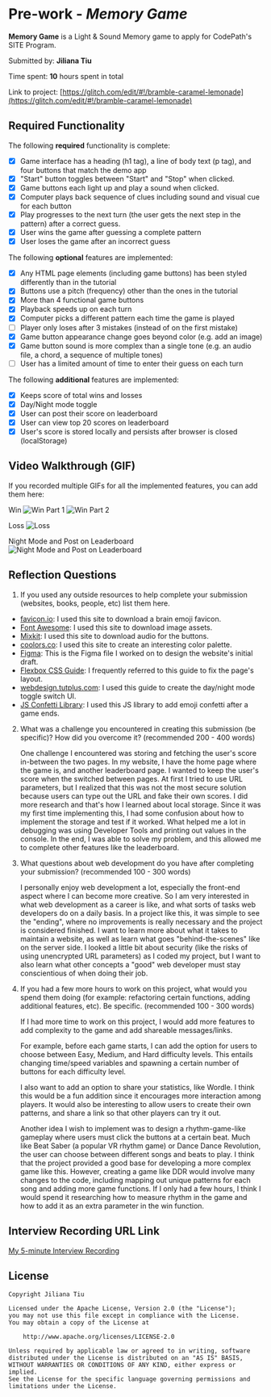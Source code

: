 # Pre-work - _Memory Game_

**Memory Game** is a Light & Sound Memory game to apply for CodePath's SITE Program.

Submitted by: **Jiliana Tiu**

Time spent: **10** hours spent in total

Link to project: [https://glitch.com/edit/#!/bramble-caramel-lemonade](https://glitch.com/edit/#!/bramble-caramel-lemonade)

## Required Functionality

The following **required** functionality is complete:

- [x] Game interface has a heading (h1 tag), a line of body text (p tag), and four buttons that match the demo app
- [x] "Start" button toggles between "Start" and "Stop" when clicked.
- [x] Game buttons each light up and play a sound when clicked.
- [x] Computer plays back sequence of clues including sound and visual cue for each button
- [x] Play progresses to the next turn (the user gets the next step in the pattern) after a correct guess.
- [x] User wins the game after guessing a complete pattern
- [x] User loses the game after an incorrect guess

The following **optional** features are implemented:

- [x] Any HTML page elements (including game buttons) has been styled differently than in the tutorial
- [x] Buttons use a pitch (frequency) other than the ones in the tutorial
- [x] More than 4 functional game buttons
- [x] Playback speeds up on each turn
- [x] Computer picks a different pattern each time the game is played
- [ ] Player only loses after 3 mistakes (instead of on the first mistake)
- [x] Game button appearance change goes beyond color (e.g. add an image)
- [x] Game button sound is more complex than a single tone (e.g. an audio file, a chord, a sequence of multiple tones)
- [ ] User has a limited amount of time to enter their guess on each turn

The following **additional** features are implemented:

- [x] Keeps score of total wins and losses
- [x] Day/Night mode toggle
- [x] User can post their score on leaderboard
- [x] User can view top 20 scores on leaderboard
- [x] User's score is stored locally and persists after browser is closed (localStorage)

## Video Walkthrough (GIF)

If you recorded multiple GIFs for all the implemented features, you can add them here:

Win
![Win Part 1](https://cdn.glitch.global/439abd06-2850-4686-8027-bbe626ece68d/win.gif?v=1650694307387)
![Win Part 2](https://cdn.glitch.global/439abd06-2850-4686-8027-bbe626ece68d/win2.gif?v=1650694376758)

Loss
![Loss](https://cdn.glitch.global/439abd06-2850-4686-8027-bbe626ece68d/loss.gif?v=1650694722427)


Night Mode and Post on Leaderboard
![Night Mode and Post on Leaderboard](https://cdn.glitch.global/439abd06-2850-4686-8027-bbe626ece68d/night_post.gif?v=1650694570025)

## Reflection Questions

1. If you used any outside resources to help complete your submission (websites, books, people, etc) list them here.

- [favicon.io](https://favicon.io/emoji-favicons/): I used this site to download a brain emoji favicon.
- [Font Awesome](https://fontawesome.com/): I used this site to download image assets.
- [Mixkit](https://mixkit.co/free-sound-effects/animals/): I used this site to download audio for the buttons.
- [coolors.co](https://coolors.co/): I used this site to create an interesting color palette.
- [Figma](https://www.figma.com/file/f6YcmQZR8iqqaqQEe86b12/Memory-Game?node-id=0%3A1): This is the Figma file I worked on to design the website's initial draft.
- [Flexbox CSS Guide](https://css-tricks.com/snippets/css/a-guide-to-flexbox/): I frequently referred to this guide to fix the page's layout.
- [webdesign.tutplus.com](https://webdesign.tutsplus.com/articles/quick-tip-easy-css3-checkboxes-and-radio-buttons--webdesign-8953): I used this guide to create the day/night mode toggle switch UI.
- [JS Confetti Library](https://github.com/loonywizard/js-confetti#readme): I used this JS library to add emoji confetti after a game ends.
2. What was a challenge you encountered in creating this submission (be specific)? How did you overcome it? (recommended 200 - 400 words)
   
   
   One challenge I encountered was storing and fetching the user's score in-between the two pages. In my website, I have the home page where the game is, and another leaderboard page. 
   I wanted to keep the user's score when the switched between pages. At first I tried to use URL parameters, but I realized that this was not the most secure solution because users can type out the URL and fake their own scores.
   I did more research and that's how I learned about local storage. Since it was my first time implementing this, I had some confusion about how to implement the storage and test if it worked.
   What helped me a lot in debugging was using Developer Tools and printing out values in the console. In the end, I was able to solve my problem, and this allowed me to complete other features like the leaderboard.

3. What questions about web development do you have after completing your submission? (recommended 100 - 300 words)
   
   
   I personally enjoy web development a lot, especially the front-end aspect where I can become more creative.
   So I am very interested in what web development as a career is like, and what sorts of tasks web developers do on a daily basis.
   In a project like this, it was simple to see the "ending", where no improvements is really necessary and the project is considered finished. 
   I want to learn more about what it takes to maintain a website, as well as learn what goes "behind-the-scenes" like on the server side. 
   I looked a little bit about security (like the risks of using unencrypted URL parameters) as I coded my project, but I want to also learn what other concepts a "good" web developer must stay conscientious of when doing their job.

4. If you had a few more hours to work on this project, what would you spend them doing (for example: refactoring certain functions, adding additional features, etc). Be specific. (recommended 100 - 300 words)
   
   If I had more time to work on this project, I would add more features to add complexity to the game and add shareable messages/links.
   
   For example, before each game starts, I can add the option for users to choose between Easy, Medium, and Hard difficulty levels. 
   This entails changing time/speed variables and spawning a certain number of buttons for each difficulty level.
   
   I also want to add an option to share your statistics, like Wordle. I think this would be a fun addition since it encourages more interaction among players. 
   It would also be interesting to allow users to create their own patterns, and share a link so that other players can try it out.
   
   Another idea I wish to implement was to design a rhythm-game-like gameplay where users must click the buttons at a certain beat. 
   Much like Beat Saber (a popular VR rhythm game) or Dance Dance Revolution, the user can choose between different songs and beats to play. 
   I think that the project provided a good base for developing a more complex game like this.
   However, creating a game like DDR would involve many changes to the code, including mapping out unique patterns for each song and adding more game functions. 
   If I only had a few hours, I think I would spend it researching how to measure rhythm in the game and how to add it as an extra parameter in the win function.
   
  
   


## Interview Recording URL Link

[My 5-minute Interview Recording](https://youtu.be/KWm9S9YpLRU)

## License

    Copyright Jiliana Tiu

    Licensed under the Apache License, Version 2.0 (the "License");
    you may not use this file except in compliance with the License.
    You may obtain a copy of the License at

        http://www.apache.org/licenses/LICENSE-2.0

    Unless required by applicable law or agreed to in writing, software
    distributed under the License is distributed on an "AS IS" BASIS,
    WITHOUT WARRANTIES OR CONDITIONS OF ANY KIND, either express or implied.
    See the License for the specific language governing permissions and
    limitations under the License.

